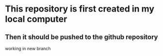 # This repository is first created in my local computer
## Then it should be pushed to the github repository 


working in new branch 
